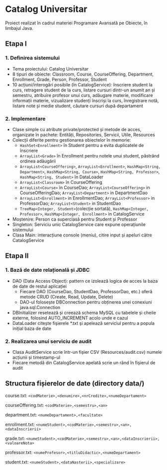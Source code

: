 # Catalog Universitar
Proiect realizat în cadrul materiei Programare Avansată pe Obiecte, în limbajul Java.

## Etapa I
### 1. Definirea sistemului
- Tema proiectului: Catalog Universitar
- 8 tipuri de obiecte: Classroom, Course, CourseOffering, Department, Enrollment, Grade, Person, Professor, Student
- 10 acțiuni/interogări posibile (în CatalogService): înscriere student la curs, retragere student de la curs, listare cursuri dintr-un anumit an și semestru, atribuire profesor unui curs, adăugare materie, modificare informații materie, vizualizare studenți înscriși la curs, înregistrare notă, listare note și medie student, căutare cursuri după departament
### 2. Implementare
- Clase simple cu atribute private/protected și metode de acces, organizate în pachete: Entități, Repositories, Servicii, Utile, Resources
- Colecții diferite pentru gestionarea obiectelor în memorie:
  - `HashSet<Enrollment>` în Student pentru a evita duplicatele de înscriere
  - `ArrayList<Grade>` în Enrollment pentru notele unui student, păstrând ordinea adăugării
  - `ArrayList<CourseOffering>`, `ArrayList<Enrollment>`, `HashMap<String, Department>`, `HashMap<String, Course>`, `HashMap<String, Professor>`, `HashMap<String, Student>` în DataLoader
  - `ArrayList<Classroom>` în CourseOffering
  - `ArrayList<Course>` în CourseDao; `ArrayList<CourseOffering>` in CourseOfferingDao; `ArrayList<Department>` in DepartmentDao
  - `ArrayList<Enrollment>` in EnrollmentDao; `ArrayList<Professor>` in ProfessorDao; `ArrayList<Student>` in StudentDao
  - `TreeMap<Integer, Student>`(colecție sortată), `HashMap<Integer, Professor>`, `HashMap<Integer, Enrollment>` in CatalogService
- Moștenire: Person ca superclasă pentru Student și Professor
- Singleton: Serviciu unic CatalogService care expune operațiunile sistemului
- Clasa Main: interacțiune console (meniu), citire input și apeluri către CatalogService

## Etapa II
### 1. Bază de date relațională și JDBC
- DAO (Data Access Object): pattern ce izolează logica de acces la baza de date de restul aplicației
  - Fiecare DAO (CourseDao, StudentDao, ProfessorDao, etc.) oferă metode CRUD (Create, Read, Update, Delete)
  - DAO-ul folosește DBConnection pentru obținerea unei conexiuni java.sql.Connection
- DBInitializer resetează și creează schema MySQL cu tabelele și cheile externe, folosind AUTO_INCREMENT acolo unde e cazul
- DataLoader citește fișierele *.txt și apelează serviciul pentru a popula inițial baza de date
### 2. Realizarea unui serviciu de audit
- Clasa AuditService scrie într-un fișier CSV (Resources/audit.csv) numele acțiunii și timestamp-ul
- Fiecare metodă din CatalogService apelată scrie un rând în fișierul de audit


## Structura fișierelor de date (directory data/)
course.txt: `<codMaterie>,<denumire>,<nrCredite>,<numeDepartament>`

courseOffering.txt: `<codMaterie>,<semestru>,<an>`

department.txt: `<numeDepartament>,<facultate>`

enrollment.txt: `<numeStudent>,<codMaterie>,<semestru>,<an>,<dataInscrierii>`

grade.txt: `<numeStudent>,<codMaterie>,<semestru>,<an>,<dataInscrierii>,<valoareNota>`

professor.txt: `<numeProfesor>,<titluDidactic>,<numeDepartament>`

student.txt: `<numeStudent>,<dataNasterii>,<specializare>`

